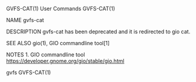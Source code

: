 GVFS-CAT(1)                                                                                     User Commands                                                                                     GVFS-CAT(1)

NAME
       gvfs-cat

DESCRIPTION
       gvfs-cat has been deprecated and it is redirected to gio cat.

SEE ALSO
       gio(1), GIO commandline tool[1]

NOTES
        1. GIO commandline tool
           https://developer.gnome.org/gio/stable/gio.html

gvfs                                                                                                                                                                                              GVFS-CAT(1)
